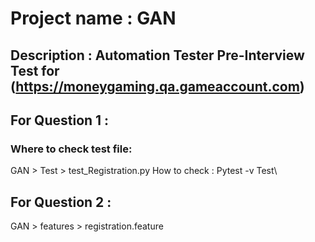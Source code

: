 # Project name : GAN
## Description : Automation Tester Pre-Interview Test for (https://moneygaming.qa.gameaccount.com)
## For Question 1 : 
### Where to check test file: 
GAN > Test > test_Registration.py
How to check : 
Pytest -v Test\

## For Question 2 : 
GAN > features > registration.feature